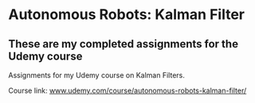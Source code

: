 # Autonomous Robots: Kalman Filter
These are my completed assignments for the Udemy course
--------

Assignments for my Udemy course on Kalman Filters.

Course link: www.udemy.com/course/autonomous-robots-kalman-filter/
